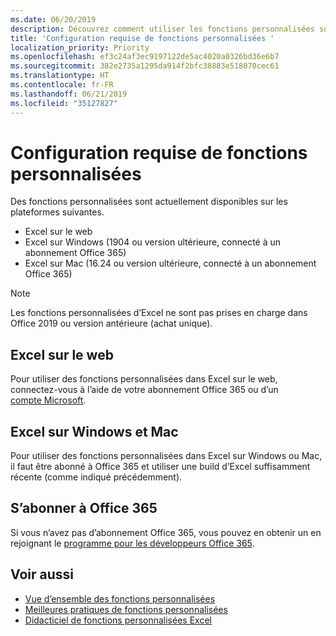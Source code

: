 ```yaml
---
ms.date: 06/20/2019
description: Découvrez comment utiliser les fonctions personnalisées sur les différentes plateformes.
title: 'Configuration requise de fonctions personnalisées '
localization_priority: Priority
ms.openlocfilehash: ef3c24af3ec9197122de5ac4020a0326bd36e6b7
ms.sourcegitcommit: 382e2735a1295da914f2bfc38883e518070cec61
ms.translationtype: HT
ms.contentlocale: fr-FR
ms.lasthandoff: 06/21/2019
ms.locfileid: "35127827"
---
```

# <a name="custom-functions-requirements"></a>Configuration requise de fonctions personnalisées 

Des fonctions personnalisées sont actuellement disponibles sur les plateformes suivantes.

- Excel sur le web
- Excel sur Windows (1904 ou version ultérieure, connecté à un abonnement Office 365)
- Excel sur Mac (16.24 ou version ultérieure, connecté à un abonnement Office 365)

>[!NOTE]
>Les fonctions personnalisées d’Excel ne sont pas prises en charge dans Office 2019 ou version antérieure (achat unique).

## <a name="excel-on-the-web"></a>Excel sur le web
Pour utiliser des fonctions personnalisées dans Excel sur le web, connectez-vous à l’aide de votre abonnement Office 365 ou d’un [compte Microsoft](https://account.microsoft.com/account).

## <a name="excel-on-windows-and-mac"></a>Excel sur Windows et Mac
Pour utiliser des fonctions personnalisées dans Excel sur Windows ou Mac, il faut être abonné à Office 365 et utiliser une build d’Excel suffisamment récente (comme indiqué précédemment).

## <a name="subscribe-to-office-365"></a>S’abonner à Office 365
Si vous n’avez pas d’abonnement Office 365, vous pouvez en obtenir un en rejoignant le [programme pour les développeurs Office 365](https://developer.microsoft.com/fr-FR/office/dev-program).

## <a name="see-also"></a>Voir aussi
* [Vue d’ensemble des fonctions personnalisées](custom-functions-overview.md)
* [Meilleures pratiques de fonctions personnalisées](custom-functions-best-practices.md)
* [Didacticiel de fonctions personnalisées Excel](../tutorials/excel-tutorial-create-custom-functions.md)
